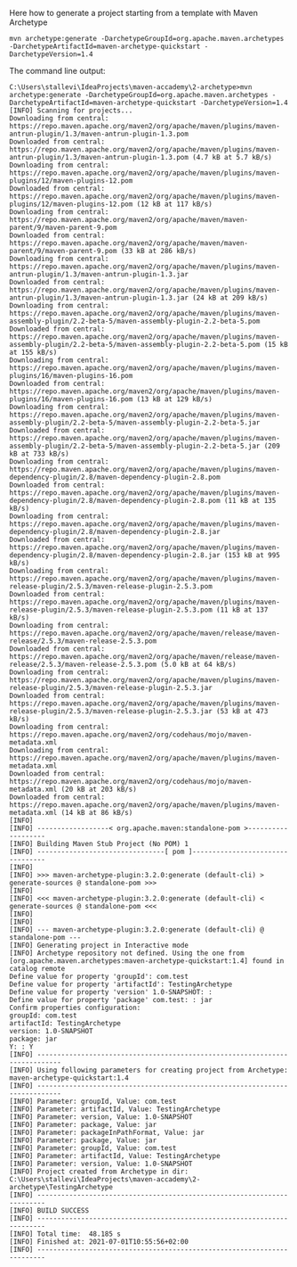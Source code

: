 Here how to generate a project starting from a template with Maven Archetype

    mvn archetype:generate -DarchetypeGroupId=org.apache.maven.archetypes -DarchetypeArtifactId=maven-archetype-quickstart -DarchetypeVersion=1.4

The command line output:

    C:\Users\stallevi\IdeaProjects\maven-accademy\2-archetype>mvn archetype:generate -DarchetypeGroupId=org.apache.maven.archetypes -DarchetypeArtifactId=maven-archetype-quickstart -DarchetypeVersion=1.4
    [INFO] Scanning for projects...
    Downloading from central: https://repo.maven.apache.org/maven2/org/apache/maven/plugins/maven-antrun-plugin/1.3/maven-antrun-plugin-1.3.pom
    Downloaded from central: https://repo.maven.apache.org/maven2/org/apache/maven/plugins/maven-antrun-plugin/1.3/maven-antrun-plugin-1.3.pom (4.7 kB at 5.7 kB/s)
    Downloading from central: https://repo.maven.apache.org/maven2/org/apache/maven/plugins/maven-plugins/12/maven-plugins-12.pom
    Downloaded from central: https://repo.maven.apache.org/maven2/org/apache/maven/plugins/maven-plugins/12/maven-plugins-12.pom (12 kB at 117 kB/s)
    Downloading from central: https://repo.maven.apache.org/maven2/org/apache/maven/maven-parent/9/maven-parent-9.pom
    Downloaded from central: https://repo.maven.apache.org/maven2/org/apache/maven/maven-parent/9/maven-parent-9.pom (33 kB at 286 kB/s)
    Downloading from central: https://repo.maven.apache.org/maven2/org/apache/maven/plugins/maven-antrun-plugin/1.3/maven-antrun-plugin-1.3.jar
    Downloaded from central: https://repo.maven.apache.org/maven2/org/apache/maven/plugins/maven-antrun-plugin/1.3/maven-antrun-plugin-1.3.jar (24 kB at 209 kB/s)
    Downloading from central: https://repo.maven.apache.org/maven2/org/apache/maven/plugins/maven-assembly-plugin/2.2-beta-5/maven-assembly-plugin-2.2-beta-5.pom
    Downloaded from central: https://repo.maven.apache.org/maven2/org/apache/maven/plugins/maven-assembly-plugin/2.2-beta-5/maven-assembly-plugin-2.2-beta-5.pom (15 kB at 155 kB/s)
    Downloading from central: https://repo.maven.apache.org/maven2/org/apache/maven/plugins/maven-plugins/16/maven-plugins-16.pom
    Downloaded from central: https://repo.maven.apache.org/maven2/org/apache/maven/plugins/maven-plugins/16/maven-plugins-16.pom (13 kB at 129 kB/s)
    Downloading from central: https://repo.maven.apache.org/maven2/org/apache/maven/plugins/maven-assembly-plugin/2.2-beta-5/maven-assembly-plugin-2.2-beta-5.jar
    Downloaded from central: https://repo.maven.apache.org/maven2/org/apache/maven/plugins/maven-assembly-plugin/2.2-beta-5/maven-assembly-plugin-2.2-beta-5.jar (209 kB at 733 kB/s)
    Downloading from central: https://repo.maven.apache.org/maven2/org/apache/maven/plugins/maven-dependency-plugin/2.8/maven-dependency-plugin-2.8.pom
    Downloaded from central: https://repo.maven.apache.org/maven2/org/apache/maven/plugins/maven-dependency-plugin/2.8/maven-dependency-plugin-2.8.pom (11 kB at 135 kB/s)
    Downloading from central: https://repo.maven.apache.org/maven2/org/apache/maven/plugins/maven-dependency-plugin/2.8/maven-dependency-plugin-2.8.jar
    Downloaded from central: https://repo.maven.apache.org/maven2/org/apache/maven/plugins/maven-dependency-plugin/2.8/maven-dependency-plugin-2.8.jar (153 kB at 995 kB/s)
    Downloading from central: https://repo.maven.apache.org/maven2/org/apache/maven/plugins/maven-release-plugin/2.5.3/maven-release-plugin-2.5.3.pom
    Downloaded from central: https://repo.maven.apache.org/maven2/org/apache/maven/plugins/maven-release-plugin/2.5.3/maven-release-plugin-2.5.3.pom (11 kB at 137 kB/s)
    Downloading from central: https://repo.maven.apache.org/maven2/org/apache/maven/release/maven-release/2.5.3/maven-release-2.5.3.pom
    Downloaded from central: https://repo.maven.apache.org/maven2/org/apache/maven/release/maven-release/2.5.3/maven-release-2.5.3.pom (5.0 kB at 64 kB/s)
    Downloading from central: https://repo.maven.apache.org/maven2/org/apache/maven/plugins/maven-release-plugin/2.5.3/maven-release-plugin-2.5.3.jar
    Downloaded from central: https://repo.maven.apache.org/maven2/org/apache/maven/plugins/maven-release-plugin/2.5.3/maven-release-plugin-2.5.3.jar (53 kB at 473 kB/s)
    Downloading from central: https://repo.maven.apache.org/maven2/org/codehaus/mojo/maven-metadata.xml
    Downloading from central: https://repo.maven.apache.org/maven2/org/apache/maven/plugins/maven-metadata.xml
    Downloaded from central: https://repo.maven.apache.org/maven2/org/codehaus/mojo/maven-metadata.xml (20 kB at 203 kB/s)
    Downloaded from central: https://repo.maven.apache.org/maven2/org/apache/maven/plugins/maven-metadata.xml (14 kB at 86 kB/s)
    [INFO]
    [INFO] ------------------< org.apache.maven:standalone-pom >-------------------
    [INFO] Building Maven Stub Project (No POM) 1
    [INFO] --------------------------------[ pom ]---------------------------------
    [INFO]
    [INFO] >>> maven-archetype-plugin:3.2.0:generate (default-cli) > generate-sources @ standalone-pom >>>
    [INFO]
    [INFO] <<< maven-archetype-plugin:3.2.0:generate (default-cli) < generate-sources @ standalone-pom <<<
    [INFO]
    [INFO]
    [INFO] --- maven-archetype-plugin:3.2.0:generate (default-cli) @ standalone-pom ---
    [INFO] Generating project in Interactive mode
    [INFO] Archetype repository not defined. Using the one from [org.apache.maven.archetypes:maven-archetype-quickstart:1.4] found in catalog remote
    Define value for property 'groupId': com.test
    Define value for property 'artifactId': TestingArchetype
    Define value for property 'version' 1.0-SNAPSHOT: :
    Define value for property 'package' com.test: : jar
    Confirm properties configuration:
    groupId: com.test
    artifactId: TestingArchetype
    version: 1.0-SNAPSHOT
    package: jar
    Y: : Y
    [INFO] ----------------------------------------------------------------------------
    [INFO] Using following parameters for creating project from Archetype: maven-archetype-quickstart:1.4
    [INFO] ----------------------------------------------------------------------------
    [INFO] Parameter: groupId, Value: com.test
    [INFO] Parameter: artifactId, Value: TestingArchetype
    [INFO] Parameter: version, Value: 1.0-SNAPSHOT
    [INFO] Parameter: package, Value: jar
    [INFO] Parameter: packageInPathFormat, Value: jar
    [INFO] Parameter: package, Value: jar
    [INFO] Parameter: groupId, Value: com.test
    [INFO] Parameter: artifactId, Value: TestingArchetype
    [INFO] Parameter: version, Value: 1.0-SNAPSHOT
    [INFO] Project created from Archetype in dir: C:\Users\stallevi\IdeaProjects\maven-accademy\2-archetype\TestingArchetype
    [INFO] ------------------------------------------------------------------------
    [INFO] BUILD SUCCESS
    [INFO] ------------------------------------------------------------------------
    [INFO] Total time:  48.185 s
    [INFO] Finished at: 2021-07-01T10:55:56+02:00
    [INFO] ------------------------------------------------------------------------
    
